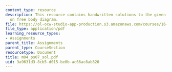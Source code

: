```yaml
---
content_type: resource
description: This resource contains handwritten solutions to the given problem set
  on free body diagram.
file: https://ol-ocw-studio-app-production.s3.amazonaws.com/courses/16-01-unified-engineering-i-ii-iii-iv-fall-2005-spring-2006/3a9631d38cb5d015be0bac66ac8ab320_m04_ps07_sol.pdf
file_type: application/pdf
learning_resource_types:
- Assignments
parent_title: Assignments
parent_type: CourseSection
resourcetype: Document
title: m04_ps07_sol.pdf
uid: 3a9631d3-8cb5-d015-be0b-ac66ac8ab320
---
```

